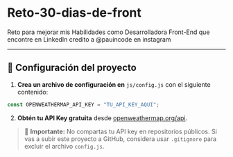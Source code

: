 # Reto-30-dias-de-front
Reto para mejorar mis Habilidades como Desarrolladora Front-End que encontre en LinkedIn credito a @pauincode en instagram

---

## 🔧 Configuración del proyecto

1. **Crea un archivo de configuración en** `js/config.js` con el siguiente contenido:

```js
const OPENWEATHERMAP_API_KEY = "TU_API_KEY_AQUI";
```

2. **Obtén tu API Key gratuita** desde [openweathermap.org/api](https://openweathermap.org/api).

> 🔐 **Importante:** No compartas tu API key en repositorios públicos.
> Si vas a subir este proyecto a GitHub, considera usar `.gitignore` para excluir el archivo `config.js`.


